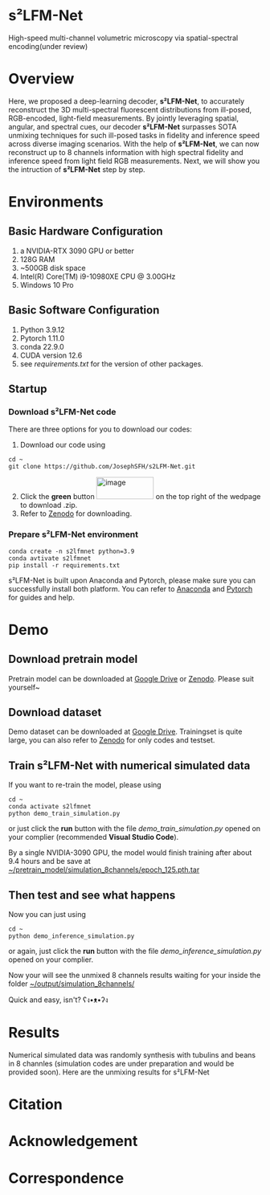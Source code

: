 # s²LFM-Net
High-speed multi-channel volumetric microscopy via spatial-spectral encoding(under review)
# Overview
Here, we proposed a deep-learning decoder, **s²LFM-Net**, to accurately reconstruct the 3D multi-spectral fluorescent distributions from ill-posed, RGB-encoded, light-field measurements. By jointly leveraging spatial, angular, and spectral cues, our decoder **s²LFM-Net** surpasses SOTA unmixing techniques for such ill-posed tasks in fidelity and inference speed across diverse imaging scenarios. With the help of **s²LFM-Net**, we can now reconstruct up to 8 channels information with high spectral fidelity and inference speed from light field RGB measurements. Next, we will show you the intruction of **s²LFM-Net** step by step.
# Environments
## Basic Hardware Configuration
1. a NVIDIA-RTX 3090 GPU or better
2. 128G RAM
3. ~500GB disk space
4. Intel(R) Core(TM) i9-10980XE CPU @ 3.00GHz
5. Windows 10 Pro
## Basic Software Configuration
1. Python 3.9.12
2. Pytorch 1.11.0
3. conda 22.9.0
4. CUDA version 12.6
5. see _requirements.txt_ for the version of other packages.
## Startup
### Download s²LFM-Net code
There are three options for you to download our codes:
1. Download our code using
```
cd ~
git clone https://github.com/JosephSFH/s2LFM-Net.git
```
2. Click the **green** button <img width="114" height="44" alt="image" src="https://github.com/user-attachments/assets/1678941c-89cb-407e-a151-ce311bd5e25a" /> on the top right of the wedpage to download .zip.
3. Refer to [Zenodo](https://doi.org/10.5281/zenodo.15860987) for downloading.
### Prepare s²LFM-Net environment
```
conda create -n s2lfmnet python=3.9
conda avtivate s2lfmnet
pip install -r requirements.txt
```
s²LFM-Net is built upon Anaconda and Pytorch, please make sure you can successfully install both platform. You can refer to [Anaconda](https://docs.conda.io/projects/conda/en/stable/user-guide/index.html) and [Pytorch](https://pytorch.org/) for guides and help.
# Demo
## Download pretrain model
Pretrain model can be downloaded at [Google Drive](https://drive.google.com/drive/folders/1xuh2Tuk6kf2MCx6WWFNGJ5Ft0j_4cepn?usp=sharing) or [Zenodo](https://doi.org/10.5281/zenodo.15860987). Please suit yourself~
## Download dataset
Demo dataset can be downloaded at [Google Drive](https://drive.google.com/drive/folders/1qwZ-8G3QGqDtUgFMESaBcEfDcOcAPFi7?usp=sharing). Trainingset is quite large, you can also refer to [Zenodo](https://doi.org/10.5281/zenodo.15860987) for only codes and testset.
## Train s²LFM-Net with numerical simulated data
If you want to re-train the model, please using
```
cd ~
conda activate s2lfmnet
python demo_train_simulation.py
```
or just click the **run** button with the file _demo_train_simulation.py_ opened on your complier (recommended **Visual Studio Code**).

By a single NVIDIA-3090 GPU, the model would finish training after about 9.4 hours and be save at <ins>~/pretrain_model/simulation_8channels/epoch_125.pth.tar </ins>
## Then test and see what happens
Now you can just using
```
cd ~
python demo_inference_simulation.py
```
or again, just click the **run** button with the file _demo_inference_simulation.py_ opened on your complier.

Now your will see the unmixed 8 channels results waiting for your inside the folder <ins>~/output/simulation_8channels/</ins>

Quick and easy, isn't? ʕง•ᴥ•ʔง
# Results
Numerical simulated data was randomly synthesis with tubulins and beans in 8 channles (simulation codes are under preparation and would be provided soon). Here are the unmixing results for s²LFM-Net

# Citation

# Acknowledgement

# Correspondence
